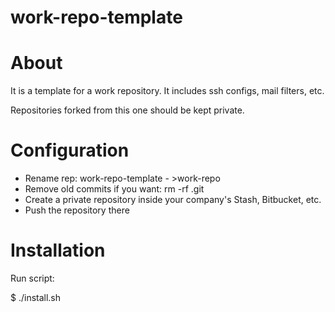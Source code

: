 work-repo-template
========

# About
It is a template for a work repository. It includes ssh configs, mail filters, etc.

Repositories forked from this one should be kept private.

# Configuration
* Rename rep: work-repo-template - >work-repo
* Remove old commits if you want: rm -rf .git
* Create a private repository inside your company's Stash, Bitbucket, etc.
* Push the repository there

# Installation
Run script:

  $ ./install.sh

